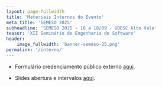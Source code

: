 ```yaml
---
layout: page-fullwidth
title: 'Materiais Internos do Evento'
meta_title: 'SEMESO 2025'
subheadline: 'SEMESO 2025 - 16 a 18/09 - UDESC Alto Vale'
teaser: 'XII Seminário de Engenharia de Software'
header:
    image_fullwidth: 'banner-semeso-25.png'
permalink: '/interno/'
---
```

-   Formulário credenciamento público externo [aqui][credexterno].

-   Slides abertura e intervalos [aqui][slides].

[slides]: https://docs.google.com/presentation/d/1CAcVGnsDhDDrmH_pw2pslaH2nIkY1-YV/edit?usp=sharing&ouid=101336090545117899796&rtpof=true&sd=true
[credexterno]: https://forms.office.com/r/WFb7xTghig
